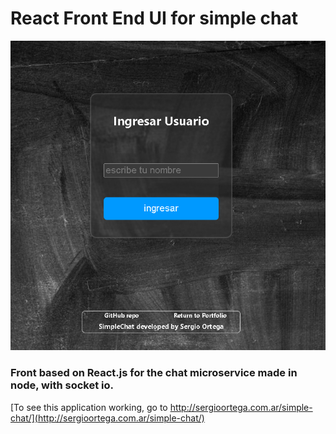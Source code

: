 # React Front End UI for simple chat

![login](./readme.jpg)

### Front based on React.js for the chat microservice made in node, with socket io.

[To see this application working, go to http://sergioortega.com.ar/simple-chat/](http://sergioortega.com.ar/simple-chat/)
